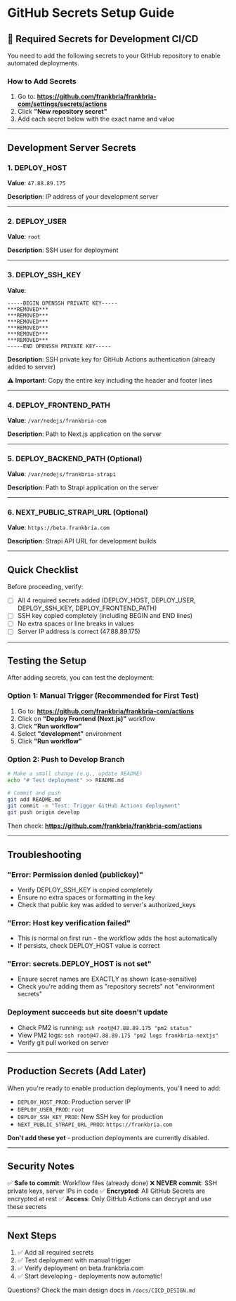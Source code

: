 # GitHub Secrets Setup Guide

## 🔐 Required Secrets for Development CI/CD

You need to add the following secrets to your GitHub repository to enable automated deployments.

### How to Add Secrets

1. Go to: **https://github.com/frankbria/frankbria-com/settings/secrets/actions**
2. Click **"New repository secret"**
3. Add each secret below with the exact name and value

---

## Development Server Secrets

### 1. DEPLOY_HOST
**Value**: `47.88.89.175`

**Description**: IP address of your development server

---

### 2. DEPLOY_USER
**Value**: `root`

**Description**: SSH user for deployment

---

### 3. DEPLOY_SSH_KEY
**Value**:
```
-----BEGIN OPENSSH PRIVATE KEY-----
***REMOVED***
***REMOVED***
***REMOVED***
***REMOVED***
***REMOVED***
***REMOVED***
-----END OPENSSH PRIVATE KEY-----
```

**Description**: SSH private key for GitHub Actions authentication (already added to server)

**⚠️ Important**: Copy the entire key including the header and footer lines

---

### 4. DEPLOY_FRONTEND_PATH
**Value**: `/var/nodejs/frankbria-com`

**Description**: Path to Next.js application on the server

---

### 5. DEPLOY_BACKEND_PATH (Optional)
**Value**: `/var/nodejs/frankbria-strapi`

**Description**: Path to Strapi application on the server

---

### 6. NEXT_PUBLIC_STRAPI_URL (Optional)
**Value**: `https://beta.frankbria.com`

**Description**: Strapi API URL for development builds

---

## Quick Checklist

Before proceeding, verify:

- [ ] All 4 required secrets added (DEPLOY_HOST, DEPLOY_USER, DEPLOY_SSH_KEY, DEPLOY_FRONTEND_PATH)
- [ ] SSH key copied completely (including BEGIN and END lines)
- [ ] No extra spaces or line breaks in values
- [ ] Server IP address is correct (47.88.89.175)

---

## Testing the Setup

After adding secrets, you can test the deployment:

### Option 1: Manual Trigger (Recommended for First Test)

1. Go to: **https://github.com/frankbria/frankbria-com/actions**
2. Click on **"Deploy Frontend (Next.js)"** workflow
3. Click **"Run workflow"**
4. Select **"development"** environment
5. Click **"Run workflow"**

### Option 2: Push to Develop Branch

```bash
# Make a small change (e.g., update README)
echo "# Test deployment" >> README.md

# Commit and push
git add README.md
git commit -m "Test: Trigger GitHub Actions deployment"
git push origin develop
```

Then check: **https://github.com/frankbria/frankbria-com/actions**

---

## Troubleshooting

### "Error: Permission denied (publickey)"
- Verify DEPLOY_SSH_KEY is copied completely
- Ensure no extra spaces or formatting in the key
- Check that public key was added to server's authorized_keys

### "Error: Host key verification failed"
- This is normal on first run - the workflow adds the host automatically
- If persists, check DEPLOY_HOST value is correct

### "Error: secrets.DEPLOY_HOST is not set"
- Ensure secret names are EXACTLY as shown (case-sensitive)
- Check you're adding them as "repository secrets" not "environment secrets"

### Deployment succeeds but site doesn't update
- Check PM2 is running: `ssh root@47.88.89.175 "pm2 status"`
- View PM2 logs: `ssh root@47.88.89.175 "pm2 logs frankbria-nextjs"`
- Verify git pull worked on server

---

## Production Secrets (Add Later)

When you're ready to enable production deployments, you'll need to add:

- `DEPLOY_HOST_PROD`: Production server IP
- `DEPLOY_USER_PROD`: `root`
- `DEPLOY_SSH_KEY_PROD`: New SSH key for production
- `NEXT_PUBLIC_STRAPI_URL_PROD`: `https://frankbria.com`

**Don't add these yet** - production deployments are currently disabled.

---

## Security Notes

✅ **Safe to commit**: Workflow files (already done)
❌ **NEVER commit**: SSH private keys, server IPs in code
✅ **Encrypted**: All GitHub Secrets are encrypted at rest
✅ **Access**: Only GitHub Actions can decrypt and use these secrets

---

## Next Steps

1. ✅ Add all required secrets
2. ✅ Test deployment with manual trigger
3. ✅ Verify deployment on beta.frankbria.com
4. ✅ Start developing - deployments now automatic!

Questions? Check the main design docs in `/docs/CICD_DESIGN.md`
